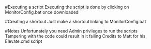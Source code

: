#Executing a script
Executing the script is done by clicking on MonitorConfig.bat once downloaded

#Creating a shortcut
Just make a shortcut linking to MonitorConfig.bat

#Notes
Unfortunately you need Admin privileges to run the scripts
Tampering with the code could result in it failing
Credits to Matt for his Elevate.cmd script
